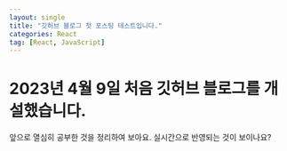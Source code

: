 ```yaml
---
layout: single
title: "깃허브 블로그 첫 포스팅 테스트입니다."
categories: React
tag: [React, JavaScript]
---
```


# 2023년 4월 9일 처음 깃허브 블로그를 개설했습니다.

앞으로 열심히 공부한 것을 정리하여 보아요.
실시간으로 반영되는 것이 보이나요?
